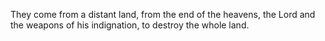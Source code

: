 They come from a distant land, from the end of the heavens, the Lord and the weapons of his indignation, to destroy the whole land.
